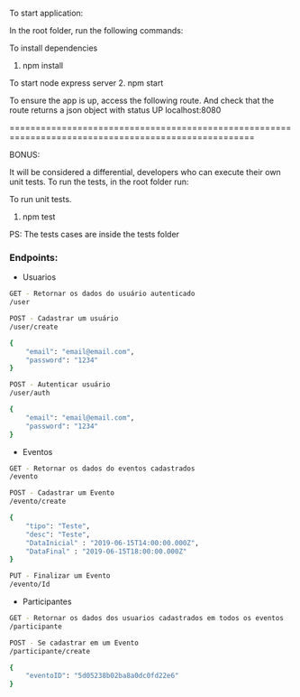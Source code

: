 To start application:

In the root folder, run the following commands:


To install dependencies
1. npm install

To start node express server
2. npm start

To ensure the app is up, access the following route. And check that the route returns a json object with status UP
localhost:8080

=====================================================================================================

BONUS:                                         
                                            
It will be considered a differential, developers who can execute their own unit tests. To run the tests, in the root folder run:

To run unit tests.
1. npm test

PS: The tests cases are inside the tests folder


### Endpoints: ###
* Usuarios
```bash
GET - Retornar os dados do usuário autenticado
/user
```
```bash
POST - Cadastrar um usuário
/user/create

{
    "email": "email@email.com", 
    "password": "1234"
}
```
```bash
POST - Autenticar usuário
/user/auth

{
    "email": "email@email.com", 
    "password": "1234"
}
```
* Eventos
```bash
GET - Retornar os dados do eventos cadastrados
/evento
```
```bash
POST - Cadastrar um Evento
/evento/create

{
	"tipo": "Teste",
	"desc": "Teste",
	"DataInicial" : "2019-06-15T14:00:00.000Z",
	"DataFinal" : "2019-06-15T18:00:00.000Z"
}
```
 ```bash
PUT - Finalizar um Evento
/evento/Id
```
* Participantes
```bash
GET - Retornar os dados dos usuarios cadastrados em todos os eventos
/participante
```
```bash
POST - Se cadastrar em um Evento
/participante/create

{
	"eventoID": "5d05238b02ba8a0dc0fd22e6"
}
```